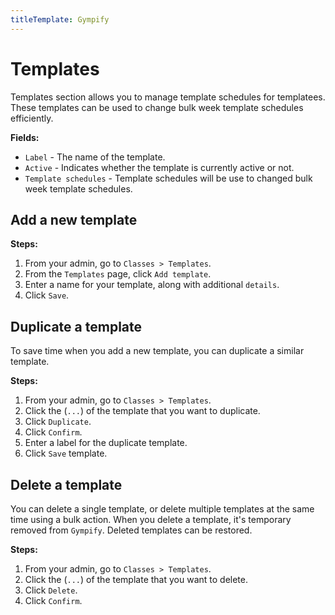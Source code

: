 ```yaml
---
titleTemplate: Gympify
---
```


#   Templates
Templates section allows you to manage template schedules for templatees. These templates can be used to change bulk week template schedules efficiently.

**Fields:**
-   `Label` - The name of the template.
-   `Active` - Indicates whether the template is currently active or not.
-   `Template schedules` - Template schedules will be use to changed bulk week template schedules.

## Add a new template

**Steps:**

1.  From your admin, go to `Classes > Templates`.
2.  From the `Templates` page, click `Add template`.
3.  Enter a name for your template, along with additional `details`.
4.  Click `Save`.

## Duplicate a template
To save time when you add a new template, you can duplicate a similar template.

**Steps:**

1.   From your admin, go to `Classes > Templates`.
2.   Click the (`...`) of the template that you want to duplicate.
3.   Click `Duplicate`.
4.   Click `Confirm`.
5.   Enter a label for the duplicate template.
6.   Click `Save` template.

##  Delete a template
You can delete a single template, or delete multiple templates at the same time using a bulk action. When you delete a template, it's temporary removed from `Gympify`. Deleted templates can be restored.

**Steps:**

1.  From your admin, go to `Classes > Templates`.
2.  Click the (`...`) of the template that you want to delete.
3.  Click `Delete`.
4.  Click `Confirm`.